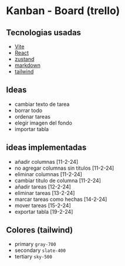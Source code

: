 # Kanban - Board (trello)

## Tecnologias usadas
- [Vite](https://vitejs.dev/)
- [React](https://react.dev/)
- [zustand](https://zustand-demo.pmnd.rs/)
- [markdown](https://www.markdownguide.org/)
- [tailwind](https://tailwindcss.com/)

## Ideas
- cambiar texto de tarea
- borrar todo
- ordenar tareas
- elegir imagen del fondo
- importar tabla

## ideas implementadas
- añadir columnas [11-2-24]
- no agregar columnas sin titulos [11-2-24]
- eliminar columnas [11-2-24]
- cambiar titulo de columna [11-2-24]
- añadir tareas [12-2-24]
- eliminar tareas [13-2-24]
- marcar tareas como hechas [14-2-24]
- mover tareas [15-2-24]
- exportar tabla [19-2-24]

## Colores (tailwind)
- primary       ```gray-700```
- secondary     ```slate-400```
- tertiary      ```sky-500```